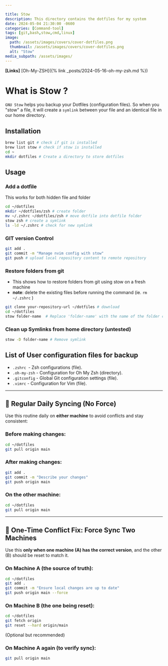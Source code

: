 ```yaml
---

title: Stow
description: This directory contains the dotfiles for my system
date: 2024-05-04 21:30:00 -0600
categories: [Command-tool]
tags: [git,bash,stow,cmd,linux]
image:
  path: /assets/images/covers/cover-dotfiles.png
  thumbnail: /assets/images/covers/cover-dotfiles.png
  alt: "Stow"
media_subpath: /assets/images/
---
```


**[Links]**
[Oh-My-ZSH]({% link _posts/2024-05-16-oh-my-zsh.md %})

# What is Stow ?

`GNU Stow` helps you backup your Dotfiles (configuration files). So when you "stow" a file, it will create a `symlink` between your file and an identical file in our home directory.


## Installation

```bash
brew list git # check if git is installed
brew list stow # check if stow is installed
cd ~
mkdir dotfiles # Create a directory to store dotfiles
```

## Usage

### Add a dotfile
This works for both hidden file and folder

```bash
cd ~/dotfiles
mkdir ~/dotfiles/zsh # create folder
mv ~/.zshrc ~/dotfiles/zsh # move dotfile into dotfile folder
stow zsh # create a symlink
ls -ld ~/.zshrc # check for new symlink
```

### GIT version Control
```bash
git add .
git commit -m "Manage nvim config with stow"
git push # upload local repository content to remote repository
```

### Restore folders from git

- This shows how to restore folders from git using stow on a fresh machine
- **note**: delete the existing files before running the command (ie. `rm ~/.zshrc` )

```bash
git clone your-repository-url ~/dotfiles # download
cd ~/dotfiles
stow folder-name  # Replace 'folder-name' with the name of the folder containing your config files, e.g., zsh, oh-my-zsh, etc.
```

### Clean up Symlinks from home directory (untested)
```bash
stow -D folder-name # Remove symlink
```

## List of User configuration files for backup

* `.zshrc `- Zsh configurations (file).
* `.oh-my-zsh` - Configuration for Oh My Zsh (directory).
* `.gitconfig` - Global Git configuration settings (file).
*  `.vimrc` - Configuration for Vim (file).

---
## 🔁 Regular Daily Syncing (No Force)

Use this routine daily on **either machine** to avoid conflicts and stay consistent:

### Before making changes:

```sh
cd ~/dotfiles
git pull origin main
```

### After making changes:

```sh
git add .
git commit -m "Describe your changes"
git push origin main
```

### On the other machine:

```sh
cd ~/dotfiles
git pull origin main
```

---

## 🔧 One-Time Conflict Fix: Force Sync Two Machines

Use this **only when one machine (A) has the correct version**, and the other (B) should be reset to match it.

### On Machine A (the source of truth):

```sh
cd ~/dotfiles
git add .
git commit -m "Ensure local changes are up to date"
git push origin main --force
```

### On Machine B (the one being reset):

```sh
cd ~/dotfiles
git fetch origin
git reset --hard origin/main
```

(Optional but recommended)

### On Machine A again (to verify sync):

```sh
git pull origin main
```


